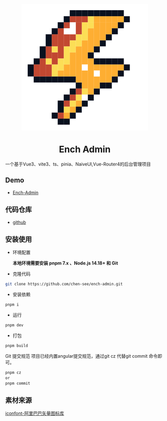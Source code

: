 <div align="center">
  <img src="./public/favicon.svg"/>
    <h1>Ench Admin</h1>
</div>

一个基于Vue3、vite3、ts、pinia、NaiveUI,Vue-Router4的后台管理项目

## Demo

- [Ench-Admin](https://ench-admin.vercel.app/)

## 代码仓库

- [github](https://github.com/chen-see/ench-admin)

## 安装使用

- 环境配置
  
  **本地环境需要安装 pnpm 7.x 、Node.js 14.18+ 和 Git**

- 克隆代码

```bash
git clone https://github.com/chen-see/ench-admin.git
```

- 安装依赖

```bash
pnpm i
```

- 运行

```bash
pnpm dev
```

- 打包

```bash
pnpm build
```

Git 提交规范
项目已经内置angular提交规范，通过git cz 代替git commit 命令即可。
```bash
pnpm cz
or
pnpm commit
```


## 素材来源

[iconfont-阿里巴巴矢量图标库](https://www.iconfont.cn/collections/detail?spm=a313x.7781069.1998910419.d9df05512&cid=39973)
